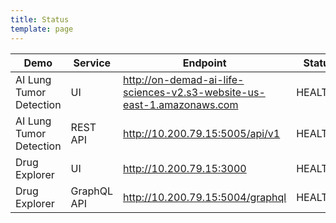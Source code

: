```yaml
---
title: Status 
template: page
---
```


| Demo                    | Service     | Endpoint                                                               | Status  |
|-------------------------|-------------|------------------------------------------------------------------------|---------|
| AI Lung Tumor Detection | UI          | http://on-demad-ai-life-sciences-v2.s3-website-us-east-1.amazonaws.com | HEALTHY |
| AI Lung Tumor Detection | REST API    | http://10.200.79.15:5005/api/v1                                        | HEALTHY |
| Drug Explorer           | UI          | http://10.200.79.15:3000                                               | HEALTHY |
| Drug Explorer           | GraphQL API | http://10.200.79.15:5004/graphql                                       | HEALTHY |